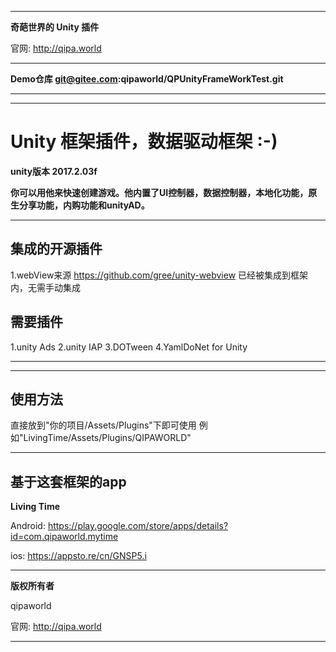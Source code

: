 <hr>

**奇葩世界的 Unity 插件**

官网: http://qipa.world

<hr>

**Demo仓库 git@gitee.com:qipaworld/QPUnityFrameWorkTest.git**

<hr>

<hr>

# Unity 框架插件，数据驱动框架 :-) #

**unity版本 2017.2.03f**

**你可以用他来快速创建游戏。他内置了UI控制器，数据控制器，本地化功能，原生分享功能，内购功能和unityAD。**

<hr>

## 集成的开源插件 ##
1.webView来源 https://github.com/gree/unity-webview 已经被集成到框架内，无需手动集成

## 需要插件 ##
1.unity Ads
2.unity IAP
3.DOTween
4.YamlDoNet for Unity

<hr>

<hr>

## 使用方法 ##
直接放到"你的项目/Assets/Plugins"下即可使用 例如"LivingTime/Assets/Plugins/QIPAWORLD"

<hr>

## 基于这套框架的app ##

**Living Time**

Android: https://play.google.com/store/apps/details?id=com.qipaworld.mytime

ios: https://appsto.re/cn/GNSP5.i

<hr>

**版权所有者**

qipaworld

官网: http://qipa.world

<hr>